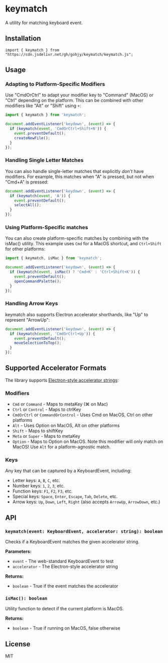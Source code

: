 # keymatch

A utility for matching keyboard event.

## Installation

```plain
import { keymatch } from "https://cdn.jsdelivr.net/gh/gohjy/keymatch/keymatch.js";
```

## Usage

### Adapting to Platform-Specific Modifiers

Use "CmdOrCtrl" to adapt your modifier key to "Command" (MacOS) or "Ctrl" depending on the platform. This can be combined with other modifiers like "Alt" or "Shift" using `+`: 

```typescript
import { keymatch } from 'keymatch';

document.addEventListener('keydown', (event) => {
  if (keymatch(event, 'CmdOrCtrl+Shift+N')) {
    event.preventDefault();
    createNewFile();
  }
});
```

### Handling Single Letter Matches

You can also handle single-letter matches that explicitly *don't* have modifiers. For example, this matches when "A" is pressed, but not when "Cmd+A" is pressed:

```typescript
document.addEventListener('keydown', (event) => {
  if (keymatch(event, 'A')) {
    event.preventDefault();
    selectAll();
  }
});
```

### Using Platform-Specific matches

You can also create platform-specific matches by combining with the isMac() utility. This example uses `Cmd` for a MacOS shortcut, and `Ctrl+Shift` for other platforms:

```typescript
import { keymatch, isMac } from 'keymatch';

document.addEventListener('keydown', (event) => {
  if (keymatch(event, isMac() ? 'Cmd+K' : 'Ctrl+Shift+K')) {
    event.preventDefault();
    openCommandPalette();
  }
});
```

### Handling Arrow Keys

keymatch also supports Electron accelerator shorthands, like "Up" to represent "ArrowUp":

```typescript
document.addEventListener('keydown', (event) => {
  if (keymatch(event, 'CmdOrCtrl+Up')) {
    event.preventDefault();
    moveSelectionToTop();
  }
});
```

## Supported Accelerator Formats

The library supports [Electron-style accelerator strings](https://www.electronjs.org/docs/latest/api/accelerator):

### Modifiers
- `Cmd` or `Command` - Maps to metaKey (⌘ on Mac)
- `Ctrl` or `Control` - Maps to ctrlKey 
- `CmdOrCtrl` or `CommandOrControl` - Uses Cmd on MacOS, Ctrl on other platforms
- `Alt` - Uses Option on MacOS, Alt on other platforms
- `Shift` - Maps to shiftKey
- `Meta` or `Super` - Maps to metaKey
- `Option` - Maps to Option on MacOS. Note this modifier will only match on MacOS! Use `Alt` for a platform-agnostic match.

### Keys
Any key that can be captured by a KeyboardEvent, including:
- Letter keys: `A`, `B`, `C`, etc.
- Number keys: `1`, `2`, `3`, etc.
- Function keys: `F1`, `F2`, `F3`, etc.
- Special keys: `Space`, `Enter`, `Escape`, `Tab`, `Delete`, etc.
- Arrow keys: `Up`, `Down`, `Left`, `Right` (also accepts `ArrowUp`, `ArrowDown`, etc.)

## API

### `keymatch(event: KeyboardEvent, accelerator: string): boolean`

Checks if a KeyboardEvent matches the given accelerator string.

**Parameters:**
- `event` - The web-standard KeyboardEvent to test
- `accelerator` - The Electron-style accelerator string

**Returns:**
- `boolean` - True if the event matches the accelerator

### `isMac(): boolean`

Utility function to detect if the current platform is MacOS.

**Returns:**
- `boolean` - True if running on MacOS, false otherwise

## License

MIT
